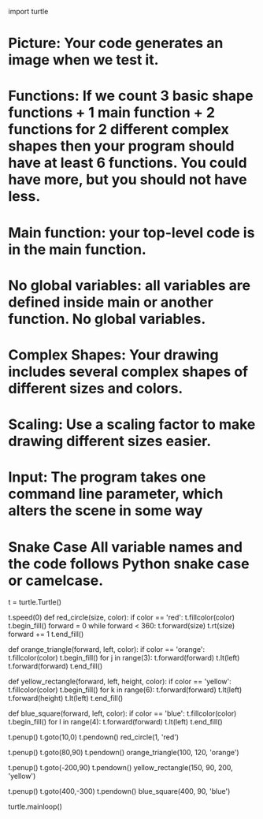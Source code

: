 import turtle

# Picture: Your code generates an image when we test it.
# Functions: If we count 3 basic shape functions + 1 main function + 2 functions for 2 different complex shapes then your program should have at least 6 functions. You could have more, but you should not have less.
# Main function: your top-level code is in the main function.
# No global variables: all variables are defined inside main or another function. No global variables.
# Complex Shapes: Your drawing includes several complex shapes of different sizes and colors.
# Scaling: Use a scaling factor to make drawing different sizes easier.
# Input: The program takes one command line parameter, which alters the scene in some way
# Snake Case All variable names and the code follows Python snake case or camelcase.


t = turtle.Turtle()

t.speed(0)
def red_circle(size, color):
    if color == 'red':
        t.fillcolor(color)
        t.begin_fill()
        forward = 0
        while forward < 360:
            t.forward(size)
            t.rt(size)
            forward += 1
        t.end_fill()

def orange_triangle(forward, left, color):
    if color == 'orange':
        t.fillcolor(color)
        t.begin_fill()
        for j in range(3):
            t.forward(forward)
            t.lt(left)
            t.forward(forward)
        t.end_fill()

def yellow_rectangle(forward, left, height, color):
    if color == 'yellow':
        t.fillcolor(color)
        t.begin_fill()
        for k in range(6):
            t.forward(forward)
            t.lt(left)
            t.forward(height)
            t.lt(left)
        t.end_fill()

def blue_square(forward, left, color):
    if color == 'blue':
        t.fillcolor(color)
        t.begin_fill()
        for l in range(4):
            t.forward(forward)
            t.lt(left)
        t.end_fill()

t.penup()
t.goto(10,0)
t.pendown()
red_circle(1, 'red')

t.penup()
t.goto(80,90)
t.pendown()
orange_triangle(100, 120, 'orange')

t.penup()
t.goto(-200,90)
t.pendown()
yellow_rectangle(150, 90, 200, 'yellow')

t.penup()
t.goto(400,-300)
t.pendown()
blue_square(400, 90, 'blue')

turtle.mainloop()
